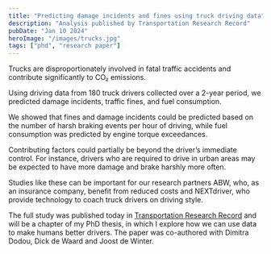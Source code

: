 ```yaml
---
title: "Predicting damage incidents and fines using truck driving data"
description: "Analysis published by Transportation Research Record"
pubDate: "Jan 10 2024"
heroImage: "/images/trucks.jpg"
tags: ["phd", "research paper"]
---
```


Trucks are disproportionately involved in fatal traffic accidents and contribute significantly to CO₂ emissions.

Using driving data from 180 truck drivers collected over a 2-year period, we predicted damage incidents, traffic fines, and fuel consumption.

We showed that fines and damage incidents could be predicted based on the number of harsh braking events per hour of driving, while fuel consumption was predicted by engine torque exceedances.

Contributing factors could partially be beyond the driver’s immediate control. For instance, drivers who are required to drive in urban areas may be expected to have more damage and brake harshly more often.

Studies like these can be important for our research partners ABW, who, as an insurance company, benefit from reduced costs and NEXTdriver, who provide technology to coach truck drivers on driving style.

The full study was published today in [Transportation Research Record](https://doi.org/10.1177/03611981231211897) and will be a chapter of my PhD thesis, in which I explore how we can use data to make humans better drivers. The paper was co-authored with Dimitra Dodou, Dick de Waard and Joost de Winter.